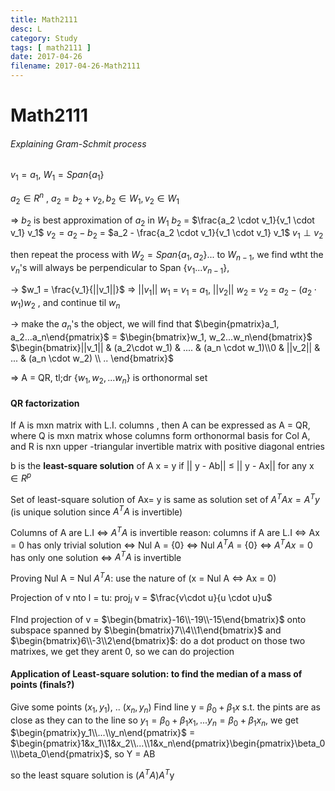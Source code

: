 ```yaml
---
title: Math2111
desc: L
category: Study
tags: [ math2111 ]
date: 2017-04-26
filename: 2017-04-26-Math2111
---
```


# Math2111

###### Explaining Gram-Schmit process

$v_1=a_1$, $W_1 = Span \{a_1\}$

$a_2 \in R^n$ , $a_2 = b_2+v_2, b_2 \in W_1, v_2 \in W_1$

$\Rightarrow$ $b_2$ is best approximation of $a_2$ in $W_1$
$b_2$ = $\frac{a_2 \cdot v_1}{v_1 \cdot v_1} v_1$
$v_2 = a_2 - b_2$ = $a_2 - \frac{a_2 \cdot v_1}{v_1 \cdot v_1} v_1$
$v_1 \perp v_2$

then repeat the process with $W_2 = Span \{a_1, a_2\}$... to $W_{n-1}$, we find wtht the $v_n$'s will always be perpendicular to Span {$v_1... v_{n-1}$},

$\to$ $w_1 = \frac{v_1}{||v_1||}$ $\Rightarrow$ ||$v_1$|| $w_1$ = $v_1$ = $a_1$, ||$v_2$|| $w_2$ = $v_2$ = $a_2 - (a_2 \cdot w_1)w_2$ , and continue til $w_n$

$\to$ make the $a_n$'s the object, we will find that $\begin{pmatrix}a_1, a_2...a_n\end{pmatrix}$ = $\begin{bmatrix}w_1, w_2...w_n\end{bmatrix}$ $\begin{bmatrix}||v_1|| & (a_2\cdot w_1) & .... & (a_n \cdot w_1)\\0 & ||v_2|| & ... & (a_n \cdot w_2) \\ .. \end{bmatrix}$

$\Rightarrow$ A = QR, tl;dr {$w_1, w_2, ... w_n$} is orthonormal set



#### QR factorization

If A is mxn matrix with L.I. columns , then A can be expressed as A = QR, where Q is mxn matrix whose columns form orthonormal basis for Col A, and R is nxn upper -triangular invertible matrix with positive diagonal entries



b is the **least-square solution** of A x = y  if || y - Ab|| $\le$ || y - Ax|| for any x $\in R^p$

Set of least-square solution of Ax= y is same as solution set of $A^TAx = A^Ty$ (is unique solution since $A^TA$ is invertible)



Columns of A are L.I $\Leftrightarrow$ $A^TA$ is invertible
reason: columns if A are L.I $\Leftrightarrow$ Ax = 0 has only trivial solution $\Leftrightarrow$ Nul A = {0} $\Leftrightarrow$ Nul $A^TA$ = {0} $\Leftrightarrow$ $A^TAx = 0$ has only one solution $\Leftrightarrow$ $A^TA$ is invertible



Proving Nul A =  Nul $A^TA$: use the nature of (x = Nul A $\Leftrightarrow$ Ax = 0)



Projection of v nto l = tu: proj$_l$ v = $\frac{v\cdot u}{u \cdot u}u$

FInd projection of v = $\begin{bmatrix}-16\\-19\\-15\end{bmatrix}$ onto subspace spanned by $\begin{bmatrix}7\\4\\1\end{bmatrix}$ and $\begin{bmatrix}6\\-3\\2\end{bmatrix}$: do a dot product on those two matrixes, we get they arent 0, so we can do projection



#### Application of Least-square solution: to find the median of a mass of points (finals?)

Give some points ($x_1, y_1$), .. ($x_n, y_n$)
Find line y = $\beta_0 + \beta_1x$ s.t. the pints are as close as they can to the line
so $y_1 = \beta_0 + \beta_1x_1, ...y_n = \beta_0  + \beta_1 x_n$, we get $\begin{pmatrix}y_1\\...\\y_n\end{pmatrix}$ = $\begin{pmatrix}1&x_1\\1&x_2\\...\\1&x_n\end{pmatrix}\begin{pmatrix}\beta_0\\\beta_0\end{pmatrix}$, so Y = AB

so the least square solution is ($A^TA$)$A^T$y